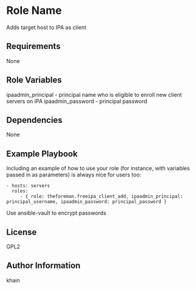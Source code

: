 Role Name
=========

Adds target host to IPA as client

Requirements
------------

None

Role Variables
--------------

ipaadmin_principal - principal name who is eligible to enroll new client servers on IPA
ipaadmin_password - principal password

Dependencies
------------

None

Example Playbook
----------------

Including an example of how to use your role (for instance, with variables passed in as parameters) is always nice for users too:

    - hosts: servers
      roles:
         - { role: theforeman.freeipa_client_add, ipaadmin_principal: principal_username, ipaadmin_password: principal_password }

Use ansible-vault to encrypt passwords

License
-------

GPL2

Author Information
------------------

khain
